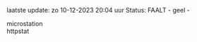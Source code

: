laatste update: 
zo 10-12-2023 20:04   uur 
Status: FAALT - geel - 
<div class="service Y">microstation</div><div class="service G">httpstat</div>
